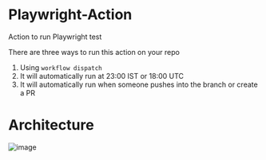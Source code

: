 # Playwright-Action
Action to run Playwright test

There are three ways to run this action on your repo

1. Using `workflow dispatch`
2. It will automatically run at 23:00 IST or 18:00 UTC
4. It will automatically run when someone pushes into the branch or create a PR

# Architecture
![image](https://user-images.githubusercontent.com/32160084/209919952-d33bfb61-e514-4552-9f41-b0fa9f1352d7.png)
